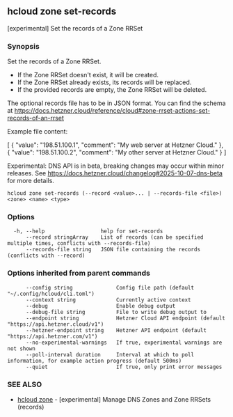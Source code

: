 ## hcloud zone set-records

[experimental] Set the records of a Zone RRSet

### Synopsis

Set the records of a Zone RRSet.

- If the Zone RRSet doesn't exist, it will be created.
- If the Zone RRSet already exists, its records will be replaced.
- If the provided records are empty, the Zone RRSet will be deleted.

The optional records file has to be in JSON format. You can find the schema at https://docs.hetzner.cloud/reference/cloud#zone-rrset-actions-set-records-of-an-rrset

Example file content:

[
  {
    "value": "198.51.100.1",
    "comment": "My web server at Hetzner Cloud."
  },
  {
    "value": "198.51.100.2",
    "comment": "My other server at Hetzner Cloud."
  }
]

Experimental: DNS API is in beta, breaking changes may occur within minor releases.
See https://docs.hetzner.cloud/changelog#2025-10-07-dns-beta for more details.


```
hcloud zone set-records (--record <value>... | --records-file <file>) <zone> <name> <type>
```

### Options

```
  -h, --help                  help for set-records
      --record stringArray    List of records (can be specified multiple times, conflicts with --records-file)
      --records-file string   JSON file containing the records (conflicts with --record)
```

### Options inherited from parent commands

```
      --config string              Config file path (default "~/.config/hcloud/cli.toml")
      --context string             Currently active context
      --debug                      Enable debug output
      --debug-file string          File to write debug output to
      --endpoint string            Hetzner Cloud API endpoint (default "https://api.hetzner.cloud/v1")
      --hetzner-endpoint string    Hetzner API endpoint (default "https://api.hetzner.com/v1")
      --no-experimental-warnings   If true, experimental warnings are not shown
      --poll-interval duration     Interval at which to poll information, for example action progress (default 500ms)
      --quiet                      If true, only print error messages
```

### SEE ALSO

* [hcloud zone](hcloud_zone.md)	 - [experimental] Manage DNS Zones and Zone RRSets (records)
